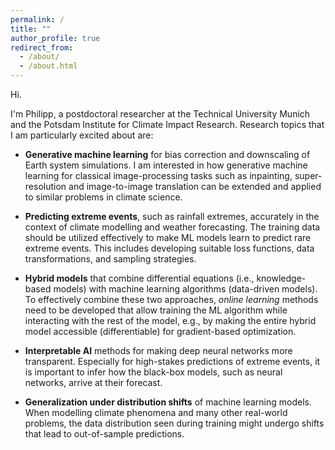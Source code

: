 ```yaml
---
permalink: /
title: ""
author_profile: true
redirect_from: 
  - /about/
  - /about.html
---
```



Hi.  

I'm Philipp, a postdoctoral researcher at the Technical University Munich and the Potsdam Institute for Climate Impact Research. 
Research topics that I am particularly excited about are:

- __Generative machine learning__ for bias correction and downscaling of Earth system simulations. I am interested in how generative machine learning for classical image-processing tasks such as inpainting, super-resolution and image-to-image translation can be extended and applied to similar problems in climate science.

- __Predicting extreme events__, such as rainfall extremes, accurately in the context of climate modelling and weather forecasting. The training data should be utilized effectively to make ML models learn to predict rare extreme events. This includes developing suitable loss functions, data transformations, and sampling strategies.

- __Hybrid models__ that combine differential equations (i.e., knowledge-based models) with machine learning algorithms (data-driven models). To effectively combine these two approaches, *online learning* methods need to be developed that allow training the ML algorithm while interacting with the rest of the model, e.g., by making the entire hybrid model accessible (differentiable) for gradient-based optimization. 

- __Interpretable AI__ methods for making deep neural networks more transparent. Especially for high-stakes predictions of extreme events, it is important to infer how the black-box models, such as neural networks, arrive at their forecast. 

- __Generalization under distribution shifts__ of machine learning models. When modelling climate phenomena and many other real-world problems, the data distribution seen during training might undergo shifts that lead to out-of-sample predictions.


